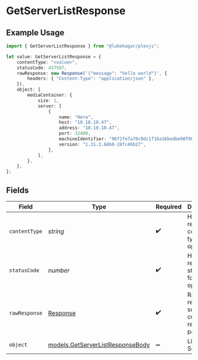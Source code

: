 # GetServerListResponse

## Example Usage

```typescript
import { GetServerListResponse } from "@lukehagar/plexjs";

let value: GetServerListResponse = {
    contentType: "<value>",
    statusCode: 437587,
    rawResponse: new Response('{"message": "hello world"}', {
        headers: { "Content-Type": "application/json" },
    }),
    object: {
        mediaContainer: {
            size: 1,
            server: [
                {
                    name: "Hera",
                    host: "10.10.10.47",
                    address: "10.10.10.47",
                    port: 32400,
                    machineIdentifier: "96f2fe7a78c9dc1f16a16bedbe90f98149be16b4",
                    version: "1.31.3.6868-28fc46b27",
                },
            ],
        },
    },
};
```

## Fields

| Field                                                                      | Type                                                                       | Required                                                                   | Description                                                                |
| -------------------------------------------------------------------------- | -------------------------------------------------------------------------- | -------------------------------------------------------------------------- | -------------------------------------------------------------------------- |
| `contentType`                                                              | *string*                                                                   | :heavy_check_mark:                                                         | HTTP response content type for this operation                              |
| `statusCode`                                                               | *number*                                                                   | :heavy_check_mark:                                                         | HTTP response status code for this operation                               |
| `rawResponse`                                                              | [Response](https://developer.mozilla.org/en-US/docs/Web/API/Response)      | :heavy_check_mark:                                                         | Raw HTTP response; suitable for custom response parsing                    |
| `object`                                                                   | [models.GetServerListResponseBody](../models/getserverlistresponsebody.md) | :heavy_minus_sign:                                                         | List of Servers                                                            |